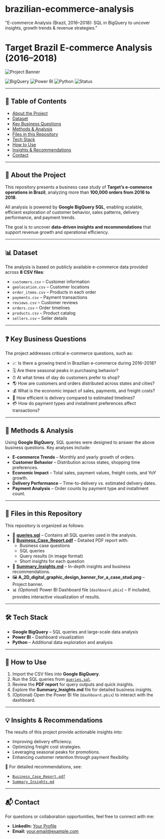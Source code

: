 # brazilian-ecommerce-analysis
"E-commerce Analysis (Brazil, 2016–2018): SQL in BigQuery to uncover insights, growth trends &amp; revenue strategies."

# Target Brazil E-commerce Analysis (2016–2018)

![Project Banner](A_2D_digital_graphic_design_banner_for_a_case_stud.png)

![BigQuery](https://img.shields.io/badge/SQL-BigQuery-blue?logo=googlecloud) 
![Power BI](https://img.shields.io/badge/BI-Power%20BI-yellow?logo=powerbi)
![Python](https://img.shields.io/badge/Code-Python-green?logo=python)
![Status](https://img.shields.io/badge/Status-Completed-brightgreen)

---

## 📑 Table of Contents
- [About the Project](#about-the-project)
- [Dataset](#dataset)
- [Key Business Questions](#key-business-questions)
- [Methods & Analysis](#methods--analysis)
- [Files in this Repository](#files-in-this-repository)
- [Tech Stack](#tech-stack)
- [How to Use](#how-to-use)
- [Insights & Recommendations](#insights--recommendations)
- [Contact](#contact)

---

## 📌 About the Project
This repository presents a business case study of **Target’s e-commerce operations in Brazil**, analyzing more than **100,000 orders from 2016 to 2018**.  

All analysis is powered by **Google BigQuery SQL**, enabling scalable, efficient exploration of customer behavior, sales patterns, delivery performance, and payment trends.  

The goal is to uncover **data-driven insights and recommendations** that support revenue growth and operational efficiency.

---

## 📊 Dataset
The analysis is based on publicly available e-commerce data provided across **8 CSV files**:  

- `customers.csv` – Customer information  
- `geolocation.csv` – Customer locations  
- `order_items.csv` – Products in each order  
- `payments.csv` – Payment transactions  
- `reviews.csv` – Customer reviews  
- `orders.csv` – Order timelines  
- `products.csv` – Product catalog  
- `sellers.csv` – Seller details  

---

## ❓ Key Business Questions
The project addresses critical e-commerce questions, such as:  
- 📈 Is there a growing trend in Brazilian e-commerce during 2016–2018?  
- 🗓️ Are there seasonal peaks in purchasing behavior?  
- ⏰ At what times of day do customers prefer to shop?  
- 🌎 How are customers and orders distributed across states and cities?  
- 💰 What is the economic impact of sales, payments, and freight costs?  
- 🚚 How efficient is delivery compared to estimated timelines?  
- 💳 How do payment types and installment preferences affect transactions?  

---

## 🔎 Methods & Analysis
Using **Google BigQuery**, SQL queries were designed to answer the above business questions. Key analyses include:  

- **E-commerce Trends** – Monthly and yearly growth of orders.  
- **Customer Behavior** – Distribution across states, shopping time preferences.  
- **Economic Impact** – Total sales, payment values, freight costs, and YoY growth.  
- **Delivery Performance** – Time-to-delivery vs. estimated delivery dates.  
- **Payment Analysis** – Order counts by payment type and installment count.  

---

## 📂 Files in this Repository
This repository is organized as follows:  

- 📜 **[queries.sql](queries.sql)** – Contains all SQL queries used in the analysis.  
- 📕 **[Business_Case_Report.pdf](Business_Case_Report.pdf)** – Detailed PDF report with:  
  - Business case questions  
  - SQL queries  
  - Query results (in image format)  
  - Short insights for each question  
- 📑 **[Summary_Insights.md](Summary_Insights.md)** – In-depth insights and business recommendations.  
- 🖼️ **A_2D_digital_graphic_design_banner_for_a_case_stud.png** – Project banner.  
- 📊 *(Optional)* Power BI Dashboard file (`dashboard.pbix`) – If included, provides interactive visualization of results.  

---

## 🛠 Tech Stack
- **Google BigQuery** – SQL queries and large-scale data analysis  
- **Power BI** – Dashboard visualization  
- **Python** – Additional data exploration and analysis  

---

## 🚀 How to Use
1. Import the CSV files into **Google BigQuery**.  
2. Run the SQL queries from [`queries.sql`](queries.sql).  
3. Review the **PDF report** for query outputs and quick insights.  
4. Explore the **Summary_Insights.md** file for detailed business insights.  
5. (Optional) Open the Power BI file (`dashboard.pbix`) to interact with the dashboard.  

---

## 💡 Insights & Recommendations
The results of this project provide actionable insights into:  
- Improving delivery efficiency.  
- Optimizing freight cost strategies.  
- Leveraging seasonal peaks for promotions.  
- Enhancing customer retention through payment flexibility.  

📕 For detailed recommendations, see:  
- [`Business_Case_Report.pdf`](Business_Case_Report.pdf)  
- [`Summary_Insights.md`](Summary_Insights.md)  

---

## 📬 Contact
For questions or collaboration opportunities, feel free to connect with me:  
- **LinkedIn:** [Your Profile](#)  
- **Email:** your.email@example.com  
